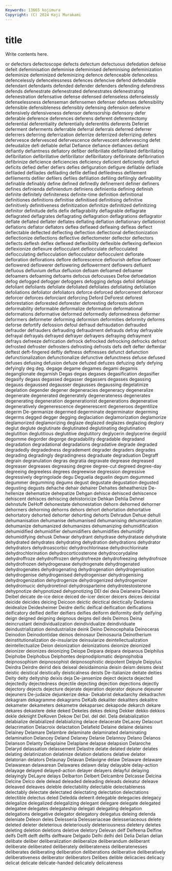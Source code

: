 ```yaml
---
Keywords: 13665 kojimura
Copyright: (C) 2024 Koji Murakami
---
```


# title

Write contents here.



or defectors defectoscope
defects defectum defectuous defedation defeise defeit defeminisation defeminise defeminised defeminising
defeminization defeminize defeminized defeminizing defence defenceable defenceless defencelessly defencelessness defences
defencive defend defendable defendant defendants defended defender defenders defending defendress
defends defenestrate defenestrated defenestrates defenestrating defenestration defensative defense defensed defenseless
defenselessly defenselessness defenseman defensemen defenser defenses defensibility defensible defensibleness defensibly
defensing defension defensive defensively defensiveness defensor defensorship defensory defer deferable
deference deferences deferens deferent deferentectomy deferential deferentiality deferentially deferentitis deferents
Deferiet deferment deferments deferrable deferral deferrals deferred deferrer deferrers deferring
deferrization deferrize deferrized deferrizing defers defervesce defervesced defervescence defervescent defervescing
defet defeudalize defi defiable defial Defiance defiance defiances defiant defiantly
defiantness defiatory defiber defibrillate defibrillated defibrillating defibrillation defibrillative defibrillator defibrillatory
defibrinate defibrination defibrinize deficience deficiencies deficiency deficient deficiently deficit deficits
defied defier defiers defies defiguration defigure defilable defilade defiladed defilades
defilading defile defiled defiledness defilement defilements defiler defilers defiles defiliation
defiling defilingly definability definable definably define defined definedly definement definer
definers defines definienda definiendum definiens definientia defining definish definite definitely
definiteness definite-time definition definitional definitiones definitions definitise definitised definitising definitive
definitively definitiveness definitization definitize definitized definitizing definitor definitude defis defix
deflagrability deflagrable deflagrate deflagrated deflagrates deflagrating deflagration deflagrations deflagrator deflate
deflated deflater deflates deflating deflation deflationary deflationist deflations deflator deflators
deflea defleaed defleaing defleas deflect deflectable deflected deflecting deflection deflectional
deflectionization deflectionize deflections deflective deflectometer deflector deflectors deflects deflesh deflex
deflexed deflexibility deflexible deflexing deflexion deflexionize deflexure deflocculant deflocculate deflocculated
deflocculating deflocculation deflocculator deflocculent deflorate defloration deflorations deflore deflorescence deflourish
deflow deflower deflowered deflowerer deflowering deflowerment deflowers defluent defluous defluvium
deflux defluxion defoam defoamed defoamer defoamers defoaming defoams defocus defocusses
Defoe defoedation defog defogged defogger defoggers defogging defogs defoil defoliage
defoliant defoliants defoliate defoliated defoliates defoliating defoliation defoliations defoliator defoliators
deforce deforced deforcement deforceor deforcer deforces deforciant deforcing Deford DeForest
deforest deforestation deforested deforester deforesting deforests deform deformability deformable deformalize
deformation deformational deformations deformative deformed deformedly deformedness deformer deformers deformeter
deforming deformism deformities deformity deforms deforse defortify defossion defoul defraud
defraudation defrauded defrauder defrauders defrauding defraudment defrauds defray defrayable defrayal
defrayals defrayed defrayer defrayers defraying defrayment defrays defreeze defrication defrock
defrocked defrocking defrocks defrost defrosted defroster defrosters defrosting defrosts defs
deft defter defterdar deftest deft-fingered deftly deftness deftnesses defunct defunction
defunctionalization defunctionalize defunctive defunctness defuse defused defuses defusing defusion defuze
defuzed defuzes defuzing defy defying defyingly deg deg. degage degame
degames degami degamis deganglionate degarnish Degas degas degases degasification degasifier
degasify degass degassed degasser degassers degasses degassing degauss degaussed degausser
degausses degaussing degelatinize degelation degender degener degeneracies degeneracy degeneralize degenerate
degenerated degenerately degenerateness degenerates degenerating degeneration degenerationist degenerations degenerative degeneratively
degenerescence degenerescent degeneroos degentilize degerm De-germanize degermed degerminate degerminator degerming
degerms degged degger degging deglaciation deglamorization deglamorize deglamorized deglamorizing deglaze
deglazed deglazes deglazing deglory deglut deglute deglutinate deglutinated deglutinating deglutination
deglutition deglutitious deglutitive deglutitory deglycerin deglycerine degold degomme degorder degorge
degradability degradable degradand degradation degradational degradations degradative degrade degraded degradedly
degradedness degradement degrader degraders degrades degrading degradingly degradingness degraduate degraduation
Degraff degrain degranulation degras degratia degravate degrease degreased degreaser degreases
degreasing degree degree-cut degreed degree-day degreeing degreeless degrees degreewise degression
degressive degressively degringolade degu Deguelia deguelin degum degummed degummer degumming
degums degust degustate degustation degusted degusting degusts dehache dehair dehairer
Dehaites deheathenize De-hellenize dehematize dehepatize Dehgan dehisce dehisced dehiscence dehiscent
dehisces dehiscing dehistoricize Dehkan Dehlia Dehnel dehnstufe DeHoff dehonestate dehonestation
dehorn dehorned dehorner dehorners dehorning dehorns dehors dehort dehortation dehortative
dehortatory dehorted dehorter dehorting dehorts Dehradun Dehue dehull dehumanisation dehumanise
dehumanised dehumanising dehumanization dehumanize dehumanized dehumanizes dehumanizing dehumidification dehumidified dehumidifier
dehumidifiers dehumidifies dehumidify dehumidifying dehusk Dehwar dehydrant dehydrase dehydratase dehydrate
dehydrated dehydrates dehydrating dehydration dehydrations dehydrator dehydrators dehydroascorbic dehydrochlorinase dehydrochlorinate
dehydrochlorination dehydrocorticosterone dehydrocorydaline dehydroffroze dehydroffrozen dehydrofreeze dehydrofreezing dehydrofroze dehydrofrozen dehydrogenase
dehydrogenate dehydrogenated dehydrogenates dehydrogenating dehydrogenation dehydrogenisation dehydrogenise dehydrogenised dehydrogeniser dehydrogenising
dehydrogenization dehydrogenize dehydrogenized dehydrogenizer dehydromucic dehydroretinol dehydrosparteine dehydrotestosterone dehypnotize dehypnotized
dehypnotizing DEI dei deia Deianeira Deianira Deibel deicate de-ice deice
deiced de-icer deicer deicers deices deicidal deicide deicides deicing Deicoon
deictic deictical deictically Deidamia deidealize Deidesheimer Deidre deific deifical deification
deifications deificatory deified deifier deifiers deifies deiform deiformity deify deifying
deign deigned deigning deignous deigns deil deils Deimos Deina deincrustant
deindividualization deindividualize deindividuate deindustrialization deindustrialize deink Deino Deinocephalia Deinoceras Deinodon
Deinodontidae deinos deinosaur Deinosauria Deinotherium deinstitutionalization de-insularize deinsularize deintellectualization deintellectualize
Deion deionization deionizations deionize deionized deionizer deionizes deionizing Deiope Deipara
deipara deiparous Deiphilus Deiphobe Deiphobus Deiphontes deipnodiplomatic deipnophobia deipnosophism deipnosophist
deipnosophistic deipotent Deipyle Deipylus Deirdra Deirdre deirid deis deiseal deisidaimonia
deisin deism deisms deist deistic deistical deistically deisticalness deists De-italianize
deitate deities Deity deity deityship deixis deja De-jansenize deject dejecta
dejected dejectedly dejectedness dejectile dejecting dejection dejections dejectly dejectory dejects
dejecture dejerate dejeration dejerator dejeune dejeuner dejeuners De-judaize dejunkerize deka-
Dekabrist dekadarchy dekadrachm dekagram dekagramme dekagrams DeKalb dekaliter dekaliters dekalitre
dekameter dekameters dekametre dekaparsec dekapode dekarch dekare dekares dekastere deke
deked Dekeles dekes deking Dekker dekko dekkos dekle deknight DeKoven
Dekow Del Del. del del. Dela delabialization delabialize delabialized delabializing
delace delacerate DeLacey Delacourt delacrimation Delacroix delactation Delafield Delaine delaine
delaines Delainey Delamare Delambre delaminate delaminated delaminating delamination Delancey Deland
Delaney Delanie Delannoy Delano Delanos Delanson Delanty Delaplaine Delaplane delapse
delapsion Delaroche Delaryd delassation delassement Delastre delate delated delater delates
delating delatinization delatinize delation delations delative delator delatorian delators Delaunay
Delavan Delavigne delaw Delaware delaware Delawarean delawarean Delawares delawn delay
delayable delay-action delayage delayed delayed-action delayer delayers delayful delaying delayingly
DeLayre delays Delbarton Delbert Delcambre Delcasse Delcina Delcine Delco dele
delead deleaded deleading deleads deleatur deleave deleaved deleaves deleble delectability
delectable delectableness delectably delectate delectated delectating delectation delectations delectible delectus
deled Deledda deleerit delegable delegacies delegacy delegalize delegalized delegalizing delegant
delegare delegate delegated delegatee delegates delegateship delegati delegating delegation delegations
delegative delegator delegatory delegatus deleing delenda deleniate Deleon deles Delesseria
Delesseriaceae delesseriaceous delete deleted deleter deleterious deleteriously deleteriousness deletery deletes
deleting deletion deletions deletive deletory Delevan delf Delfeena Delfine delfs
Delft delft delfts delftware Delgado Delhi delhi deli Delia Delian
delian delibate deliber deliberalization deliberalize deliberandum deliberant deliberate deliberated deliberately
deliberateness deliberatenesses deliberates deliberating deliberation deliberations deliberative deliberatively deliberativeness deliberator
deliberators Delibes delible delicacies delicacy delicat delicate delicate-handed delicately delicateness

